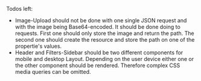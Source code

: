 Todos left: 

- Image-Upload should not be done with one single JSON request and with the image being Base64-encoded. It should be done doing to requests. First one should only store the image and return the path. The second one should create the resource and store the path on one of the propertie's values.
- Header and Filters-Sidebar should be two different components for mobile and desktop Layout. Depending on the user device either one or the other component should be rendered. Therefore complex CSS media queries can be omitted.
